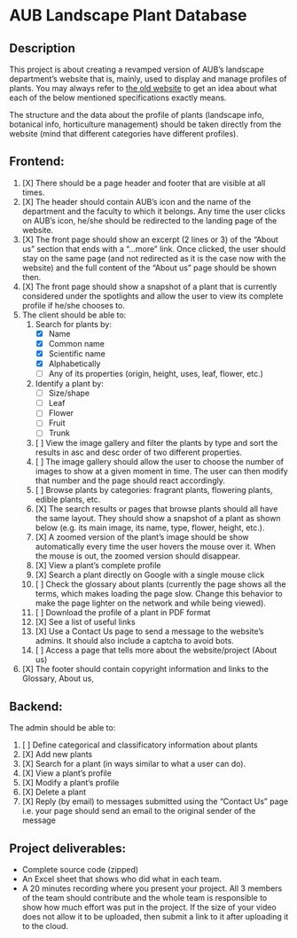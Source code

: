 # AUB Landscape Plant Database

## Description

This project is about creating a revamped version of AUB’s landscape department’s website that is, mainly, used to display and manage profiles of plants. You may always refer to [the old website](https://landscapeplants.aub.edu.lb/) to get an idea about what each of the below mentioned specifications exactly means.

The structure and the data about the profile of plants (landscape info, botanical info, horticulture management) should be taken directly from the website (mind that different categories have different profiles).

## Frontend:
1. [X] There should be a page header and footer that are visible at all times.
2. [X] The header should contain AUB’s icon and the name of the department and the faculty to which it belongs. Any time the user clicks on AUB’s icon, he/she should be redirected to the landing page of the website.
3. [X] The front page should show an excerpt (2 lines or 3) of the “About us” section that ends with a “…more” link. Once clicked, the user should stay on the same page (and not redirected as it is the case now with the website) and the full content of the “About us” page should be shown then.
4. [X] The front page should show a snapshot of a plant that is currently considered under the spotlights and allow the user to view its complete profile if he/she chooses to.
5. The client should be able to:
    1. Search for plants by:
        - [X] Name
        - [X] Common name
        - [X] Scientific name
        - [X] Alphabetically
        - [ ] Any of its properties (origin, height, uses, leaf, flower, etc.)
    2. Identify a plant by:
        - [ ] Size/shape
        - [ ] Leaf
        - [ ] Flower
        - [ ] Fruit
        - [ ] Trunk
    3. [ ] View the image gallery and filter the plants by type and sort the results in asc and desc order of two different properties.
    4. [ ] The image gallery should allow the user to choose the number of images to show at a given moment in time. The user can then modify that number and the page should react accordingly.
    5. [ ] Browse plants by categories: fragrant plants, flowering plants, edible plants, etc.
    6. [X] The search results or pages that browse plants should all have the same layout. They should show a snapshot of a plant as shown below (e.g. its main image, its name, type, flower, height, etc.).
    7. [X] A zoomed version of the plant’s image should be show automatically every time the user hovers the mouse over it. When the mouse is out, the zoomed version should disappear.
    8. [X] View a plant’s complete profile
    9. [X] Search a plant directly on Google with a single mouse click
    10. [ ] Check the glossary about plants (currently the page shows all the terms, which makes loading the page slow. Change this behavior to make the page lighter on the network and while being viewed).
    11. [ ] Download the profile of a plant in PDF format
    12. [X] See a list of useful links
    13. [X] Use a Contact Us page to send a message to the website’s admins. It should also include a captcha to avoid bots.
    14. [ ] Access a page that tells more about the website/project (About us)
6. [X] The footer should contain copyright information and links to the Glossary, About us,


## Backend:
The admin should be able to:
1. [ ] Define categorical and classificatory information about plants
2. [X] Add new plants
3. [X] Search for a plant (in ways similar to what a user can do).
4. [X] View a plant’s profile
5. [X] Modify a plant’s profile
6. [X] Delete a plant
7. [X] Reply (by email) to messages submitted using the “Contact Us” page i.e. your page should send an email to the original sender of the message

## Project deliverables:
- Complete source code (zipped)
- An Excel sheet that shows who did what in each team.
- A 20 minutes recording where you present your project. All 3 members of the team
should contribute and the whole team is responsible to show how much effort was put
in the project. If the size of your video does not allow it to be uploaded, then submit a
link to it after uploading it to the cloud.
